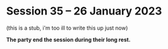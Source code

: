 # Session 35 – 26 January 2023

(this is a stub, i'm too ill to write this up just now)

**The party end the session during their long rest.**